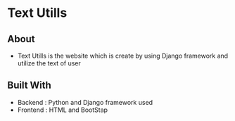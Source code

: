 # Text Utills
## About


- Text Utills is the website which is create by using Django framework and utilize the text of user


## Built With
- Backend : Python and Django framework used
- Frontend : HTML and BootStap

